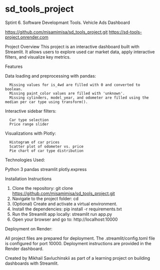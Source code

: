 # sd_tools_project
Sptint 6. Software Developmant Tools.
Vehicle Ads Dashboard

https://github.com/misamimisa/sd_tools_project.git
https://sd-tools-project.onrender.com

Project Overview
   This project is an interactive dashboard built with Streamlit.
   It allows users to explore used car market data, apply interactive filters, and visualize key metrics.

Features

   Data loading and preprocessing with pandas:

      Missing values for is_4wd are filled with 0 and converted to boolean.
      Missing paint_color values are filled with 'unknown'.
      Missing cylinders, model_year, and odometer are filled using the median per car type using transform().

   Interactive sidebar filters:

      Car type selection
      Price range slider

   Visualizations with Plotly:

      Histogram of car prices
      Scatter plot of odometer vs. price
      Pie chart of car type distribution

Technologies Used:

   Python 3
   pandas
   streamlit
   plotly.express

Installation Instructions

   1. Clone the repository:
      git clone https://github.com/misamimisa/sd_tools_project.git
   2. Navigate to the project folder:
      cd <your-project-folder> 
   3. (Optional) Create and activate a virtual environment.
   4. Install the dependencies:
      pip install -r requirements.txt
   5. Run the Streamlit app locally:
      streamlit run app.py
   6. Open your browser and go to:
      http://localhost:10000

Deployment on Render:
   
   All project files are prepared for deployment.
   The .streamlit/config.toml file is configured for port 10000.
   Deployment instructions are provided in the Render dashboard.

Created by Mikhail Savluchinskii as part of a learning project on building dashboards with Streamlit.